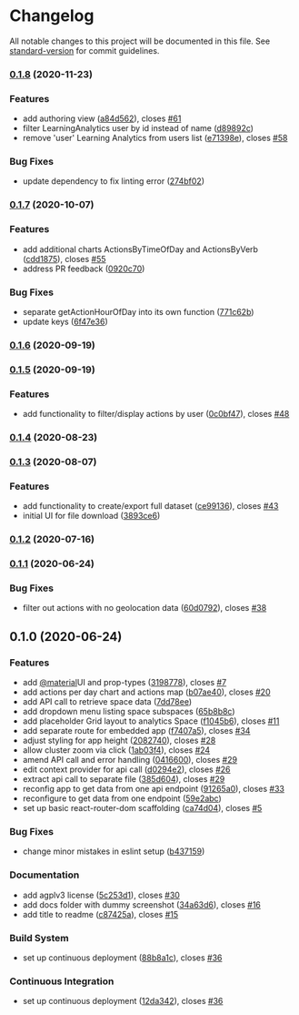 # Changelog

All notable changes to this project will be documented in this file. See [standard-version](https://github.com/conventional-changelog/standard-version) for commit guidelines.

### [0.1.8](https://github.com/graasp/graasp-research/compare/v0.1.7...v0.1.8) (2020-11-23)

### Features

- add authoring view ([a84d562](https://github.com/graasp/graasp-research/commit/a84d562d614543399af75767f3e57fbd0fbe1071)), closes [#61](https://github.com/graasp/graasp-research/issues/61)
- filter LearningAnalytics user by id instead of name ([d89892c](https://github.com/graasp/graasp-research/commit/d89892ca454a7e1fc8a5bc659a34c06faef800bc))
- remove 'user' Learning Analytics from users list ([e71398e](https://github.com/graasp/graasp-research/commit/e71398e9698b901ba32802f856f508f72ba288c2)), closes [#58](https://github.com/graasp/graasp-research/issues/58)

### Bug Fixes

- update dependency to fix linting error ([274bf02](https://github.com/graasp/graasp-research/commit/274bf0266eb91091ca2c5dc65def41b102d36e80))

### [0.1.7](https://github.com/graasp/graasp-research/compare/v0.1.6...v0.1.7) (2020-10-07)

### Features

- add additional charts ActionsByTimeOfDay and ActionsByVerb ([cdd1875](https://github.com/graasp/graasp-research/commit/cdd1875c741397c6770b5bd43e1ea80321f6fa00)), closes [#55](https://github.com/graasp/graasp-research/issues/55)
- address PR feedback ([0920c70](https://github.com/graasp/graasp-research/commit/0920c702afa76cd0036f9d250c7f4dd51f6f0f98))

### Bug Fixes

- separate getActionHourOfDay into its own function ([771c62b](https://github.com/graasp/graasp-research/commit/771c62baa2cce9ddde735d7b72d61a812ff30b53))
- update keys ([6f47e36](https://github.com/graasp/graasp-research/commit/6f47e36d88c4254f33646cb8a5957fd014688255))

### [0.1.6](https://github.com/graasp/graasp-research/compare/v0.1.5...v0.1.6) (2020-09-19)

### [0.1.5](https://github.com/graasp/graasp-research/compare/v0.1.4...v0.1.5) (2020-09-19)

### Features

- add functionality to filter/display actions by user ([0c0bf47](https://github.com/graasp/graasp-research/commit/0c0bf47eb1c364aaf52397cf1f2fc412bf9ff58c)), closes [#48](https://github.com/graasp/graasp-research/issues/48)

### [0.1.4](https://github.com/graasp/graasp-research/compare/v0.1.3...v0.1.4) (2020-08-23)

### [0.1.3](https://github.com/graasp/graasp-research/compare/v0.1.2...v0.1.3) (2020-08-07)

### Features

- add functionality to create/export full dataset ([ce99136](https://github.com/graasp/graasp-research/commit/ce991362a83fc812f287e0fedaadcf1344b0f907)), closes [#43](https://github.com/graasp/graasp-research/issues/43)
- initial UI for file download ([3893ce6](https://github.com/graasp/graasp-research/commit/3893ce67ea23139d1f210bedbdea7fb3c6506586))

### [0.1.2](https://github.com/graasp/graasp-research/compare/v0.1.1...v0.1.2) (2020-07-16)

### [0.1.1](https://github.com/graasp/graasp-research/compare/v0.1.0...v0.1.1) (2020-06-24)

### Bug Fixes

- filter out actions with no geolocation data ([60d0792](https://github.com/graasp/graasp-research/commit/60d07921c76da258e1b618ea5f92041107505432)), closes [#38](https://github.com/graasp/graasp-research/issues/38)

## 0.1.0 (2020-06-24)

### Features

- add [@material](https://github.com/material)UI and prop-types ([3198778](https://github.com/graasp/graasp-research/commit/319877839a8330673bd4a71334de8f8255cbd158)), closes [#7](https://github.com/graasp/graasp-research/issues/7)
- add actions per day chart and actions map ([b07ae40](https://github.com/graasp/graasp-research/commit/b07ae40e6be0c93752f376a3470652c7e6e7089f)), closes [#20](https://github.com/graasp/graasp-research/issues/20)
- add API call to retrieve space data ([7dd78ee](https://github.com/graasp/graasp-research/commit/7dd78ee69fce4f974ef5ff4762249d8983b23c3b))
- add dropdown menu listing space subspaces ([65b8b8c](https://github.com/graasp/graasp-research/commit/65b8b8cbce6434eedf219579595822aad74c1213))
- add placeholder Grid layout to analytics Space ([f1045b6](https://github.com/graasp/graasp-research/commit/f1045b63950f7934e87af065ce5c264a8af6308b)), closes [#11](https://github.com/graasp/graasp-research/issues/11)
- add separate route for embedded app ([f7407a5](https://github.com/graasp/graasp-research/commit/f7407a55bcc6c2914d8d5b2eb23081ad7c4ee0bb)), closes [#34](https://github.com/graasp/graasp-research/issues/34)
- adjust styling for app height ([2082740](https://github.com/graasp/graasp-research/commit/20827401b824f04f5a4fcff2a2010636405c99bd)), closes [#28](https://github.com/graasp/graasp-research/issues/28)
- allow cluster zoom via click ([1ab03f4](https://github.com/graasp/graasp-research/commit/1ab03f4616d4c2deeaca9de43b7967db0e63d61c)), closes [#24](https://github.com/graasp/graasp-research/issues/24)
- amend API call and error handling ([0416600](https://github.com/graasp/graasp-research/commit/04166007adbda47795d8c6d4a1ffdce4c5ac3733)), closes [#29](https://github.com/graasp/graasp-research/issues/29)
- edit context provider for api call ([d0294e2](https://github.com/graasp/graasp-research/commit/d0294e2843cd934a5878be2bd6ece2a4fb2ff81b)), closes [#26](https://github.com/graasp/graasp-research/issues/26)
- extract api call to separate file ([385d604](https://github.com/graasp/graasp-research/commit/385d6042aa54a05c7e8f2c8bdc3feab2245d6ed0)), closes [#29](https://github.com/graasp/graasp-research/issues/29)
- reconfig app to get data from one api endpoint ([91265a0](https://github.com/graasp/graasp-research/commit/91265a015d1d8bb287e35f891f7365e8b7eeb696)), closes [#33](https://github.com/graasp/graasp-research/issues/33)
- reconfigure to get data from one endpoint ([59e2abc](https://github.com/graasp/graasp-research/commit/59e2abc245db94d2d04486ccf12890e111643c7c))
- set up basic react-router-dom scaffolding ([ca74d04](https://github.com/graasp/graasp-research/commit/ca74d04e27561e59c0238aa871f68c8def45dac8)), closes [#5](https://github.com/graasp/graasp-research/issues/5)

### Bug Fixes

- change minor mistakes in eslint setup ([b437159](https://github.com/graasp/graasp-research/commit/b43715975a4ea67cc10064e508271ec1d571a697))

### Documentation

- add agplv3 license ([5c253d1](https://github.com/graasp/graasp-research/commit/5c253d1be2a4b11be5e9bc54e61261b6670da07c)), closes [#30](https://github.com/graasp/graasp-research/issues/30)
- add docs folder with dummy screenshot ([34a63d6](https://github.com/graasp/graasp-research/commit/34a63d677fa4ea7bc20cd995fd586a72d2826a12)), closes [#16](https://github.com/graasp/graasp-research/issues/16)
- add title to readme ([c87425a](https://github.com/graasp/graasp-research/commit/c87425a154bb6b800dbc2bd0df363698ca170813)), closes [#15](https://github.com/graasp/graasp-research/issues/15)

### Build System

- set up continuous deployment ([88b8a1c](https://github.com/graasp/graasp-research/commit/88b8a1c3d4451e54d8cccf3cfcaa5cc2c5d06306)), closes [#36](https://github.com/graasp/graasp-research/issues/36)

### Continuous Integration

- set up continuous deployment ([12da342](https://github.com/graasp/graasp-research/commit/12da342e625ca21d25f517e327bc3e267d79602c)), closes [#36](https://github.com/graasp/graasp-research/issues/36)
